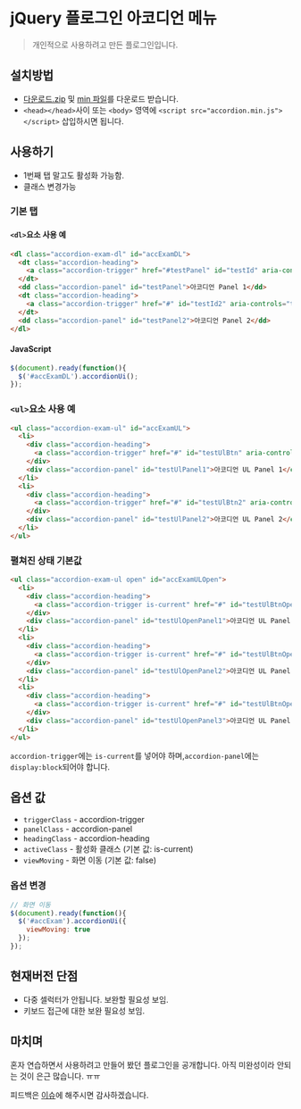 # jQuery 플로그인 아코디언 메뉴
> 개인적으로 사용하려고 만든 플로그인입니다.


## 설치방법
- [다운로드.zip](https://github.com/buppagi/accordion-menu/archive/master.zip) 및 [min 파일](https://raw.githubusercontent.com/buppagi/accordion-menu/master/minified/accordion.min.js)를 다운로드 받습니다.
- `<head></head>`사이 또는 `<body>` 영역에 `<script src="accordion.min.js"></script>` 삽입하시면 됩니다.

## 사용하기
- 1번째 탭 말고도 활성화 가능함.
- 클래스 변경가능

### 기본 탭
#### `<dl>`요소 사용 예
```html
<dl class="accordion-exam-dl" id="accExamDL">
  <dt class="accordion-heading">
    <a class="accordion-trigger" href="#testPanel" id="testId" aria-controls="testPanel"><span class="accordion-title">아코디언 메뉴1</span></a>
  </dt>
  <dd class="accordion-panel" id="testPanel">아코디언 Panel 1</dd>
  <dt class="accordion-heading">
    <a class="accordion-trigger" href="#" id="testId2" aria-controls="testPanel2"><span class="accordion-title">아코디언 메뉴2</span></a>
  </dt>
  <dd class="accordion-panel" id="testPanel2">아코디언 Panel 2</dd>
</dl>
```

#### JavaScript
```js
$(document).ready(function(){
  $('#accExamDL').accordionUi();
});
```

### `<ul>`요소 사용 예
```html
<ul class="accordion-exam-ul" id="accExamUL">
  <li>
    <div class="accordion-heading">
      <a class="accordion-trigger" href="#" id="testUlBtn" aria-controls="testUlPanel1"><span class="accordion-title">아코디언 메뉴1</span></a>
    </div>
    <div class="accordion-panel" id="testUlPanel1">아코디언 UL Panel 1</div>
  </li>
  <li>
    <div class="accordion-heading">
      <a class="accordion-trigger" href="#" id="testUlBtn2" aria-controls="testUlPanel2"><span class="accordion-title">아코디언 메뉴2</span></a>
    </div>
    <div class="accordion-panel" id="testUlPanel2">아코디언 UL Panel 2</div>
  </li>
</ul>
```

### 펼쳐진 상태 기본값
```html
<ul class="accordion-exam-ul open" id="accExamULOpen">
  <li>
    <div class="accordion-heading">
      <a class="accordion-trigger is-current" href="#" id="testUlBtnOpen" aria-controls="testUlOpenPanel1"><span class="accordion-title">아코디언 메뉴1</span></a>
    </div>
    <div class="accordion-panel" id="testUlOpenPanel1">아코디언 UL Panel Open 1</div>
  </li>
  <li>
    <div class="accordion-heading">
      <a class="accordion-trigger is-current" href="#" id="testUlBtnOpen2" aria-controls="testUlOpenPanel2"><span class="accordion-title">아코디언 메뉴2</span></a>
    </div>
    <div class="accordion-panel" id="testUlOpenPanel2">아코디언 UL Panel Open 2</div>
  </li>
  <li>
    <div class="accordion-heading">
      <a class="accordion-trigger is-current" href="#" id="testUlBtnOpen3" aria-controls="testUlOpenPanel3"><span class="accordion-title">아코디언 메뉴3</span></a>
    </div>
    <div class="accordion-panel" id="testUlOpenPanel3">아코디언 UL Panel Open 3</div>
  </li>
</ul>
```
`accordion-trigger`에는 `is-current`를 넣어야 하며,`accordion-panel`에는 `display:block`되어야 합니다.

## 옵션 값
+ `triggerClass` - accordion-trigger
+ `panelClass` - accordion-panel
+ `headingClass` - accordion-heading
+ `activeClass` - 활성화 클래스 (기본 값: is-current)
+ `viewMoving` - 화면 이동 (기본 값: false)

### 옵션 변경
```js
// 화면 이동
$(document).ready(function(){
  $('#accExam').accordionUi({
    viewMoving: true
  });
});
```


## 현재버전 단점
- 다중 셀럭터가 안됩니다. 보완할 필요성 보임.
- 키보드 접근에 대한 보완 필요성 보임.


## 마치며
<p>혼자 연습하면서 사용하려고 만들어 봤던 플로그인을 공개합니다. 아직 미완성이라 안되는 것이 은근 많습니다. ㅠㅠ</p>

피드백은 [이슈](https://github.com/buppagi/accordion-menu/issues)에 해주시면 감사하겠습니다.
